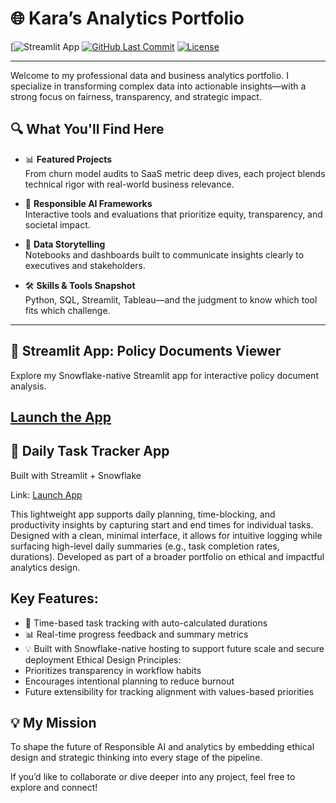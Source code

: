
# 🌐 Kara’s Analytics Portfolio

[![Streamlit App](https://app.snowflake.com/xcwvuun/go02139/#/streamlit-apps/POLICY_DOCUMENTS.PUBLIC.EBB6N41NVR3VQHO9?ref=snowsight_shared)
[![GitHub Last Commit](https://img.shields.io/github/last-commit/yourusername/kara-portfolio?style=flat-square)](https://github.com/yourusername/kara-portfolio)
[![License](https://img.shields.io/badge/license-MIT-green?style=flat-square)](LICENSE)

---

Welcome to my professional data and business analytics portfolio. I specialize in transforming complex data into actionable insights—with a strong focus on fairness, transparency, and strategic impact.

## 🔍 What You'll Find Here

- 📊 **Featured Projects**  
  From churn model audits to SaaS metric deep dives, each project blends technical rigor with real-world business relevance.

- 🧭 **Responsible AI Frameworks**  
  Interactive tools and evaluations that prioritize equity, transparency, and societal impact.

- 🧠 **Data Storytelling**  
  Notebooks and dashboards built to communicate insights clearly to executives and stakeholders.

- 🛠️ **Skills & Tools Snapshot**  
  Python, SQL, Streamlit, Tableau—and the judgment to know which tool fits which challenge.

---
## 🔗 Streamlit App: Policy Documents Viewer

Explore my Snowflake-native Streamlit app for interactive policy document analysis.

[Launch the App](https://app.snowflake.com/xcwvuun/go02139/#/streamlit-apps/POLICY_DOCUMENTS.PUBLIC.EBB6N41NVR3VQHO9?ref=snowsight_shared)
---
## 🧩 Daily Task Tracker App
Built with Streamlit + Snowflake

Link: [Launch App](https://app.snowflake.com/xcwvuun/go02139/#/streamlit-apps/SNOWFLAKE_LEARNING_DB.PUBLIC.FUJPSM0G5N21KW3V?ref=snowsight_shared)

This lightweight app supports daily planning, time-blocking, and productivity insights by capturing start and end times for individual tasks. Designed with a clean, minimal interface, it allows for intuitive logging while surfacing high-level daily summaries (e.g., task completion rates, durations). Developed as part of a broader portfolio on ethical and impactful analytics design.

## Key Features:
- 📌 Time-based task tracking with auto-calculated durations
- 📊 Real-time progress feedback and summary metrics
- 💡 Built with Snowflake-native hosting to support future scale and secure deployment
Ethical Design Principles:
- Prioritizes transparency in workflow habits
- Encourages intentional planning to reduce burnout
- Future extensibility for tracking alignment with values-based priorities


## 💡 My Mission

To shape the future of Responsible AI and analytics by embedding ethical design and strategic thinking into every stage of the pipeline.

If you’d like to collaborate or dive deeper into any project, feel free to explore and connect!
